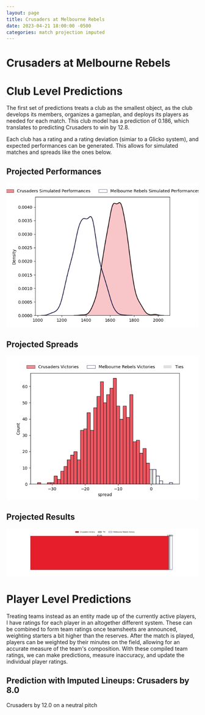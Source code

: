 ```yaml
---  
layout: page  
title: Crusaders at Melbourne Rebels  
date: 2023-04-21 18:00:00 -0500  
categories: match projection imputed  
---
```

# Crusaders at Melbourne Rebels

# Club Level Predictions


The first set of predictions treats a club as the smallest object, as the club develops its members, organizes a gameplan, and deploys its players as needed for each match. This club model has a prediction of 0.186, which translates to predicting Crusaders to win by 12.8.

Each club has a rating and a rating deviation (simiar to a Glicko system), and expected performances can be generated. This allows for simulated matches and spreads like the ones below.
## Projected Performances


![Projected Performances](plots/performances_2023-04-21-MelbourneRebels-Crusaders.png)
## Projected Spreads


![Projected Spreads](plots/spreads_2023-04-21-MelbourneRebels-Crusaders.png)
## Projected Results


![Projected Results](plots/resultbar_2023-04-21-MelbourneRebels-Crusaders.png)
# Player Level Predictions


Treating teams instead as an entity made up of the currently active players, I have ratings for each player in an altogether different system. These can be combined to form team ratings once teamsheets are announced, weighting starters a bit higher than the reserves. After the match is played, players can be weighted by their minutes on the field, allowing for an accurate measure of the team's composition. With these compiled team ratings, we can make predictions, measure inaccuracy, and update the individual player ratings.
## Prediction with Imputed Lineups: Crusaders by 8.0


Crusaders by 12.0 on a neutral pitch

